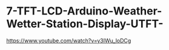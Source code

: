 # 7-TFT-LCD-Arduino-Weather-Wetter-Station-Display-UTFT-

https://www.youtube.com/watch?v=y3IWu_loDCg
